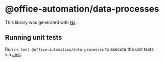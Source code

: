 # @office-automation/data-processes

This library was generated with [Nx](https://nx.dev).

## Running unit tests

Run `nx test @office-automation/data-processes` to execute the unit tests via [Jest](https://jestjs.io).

